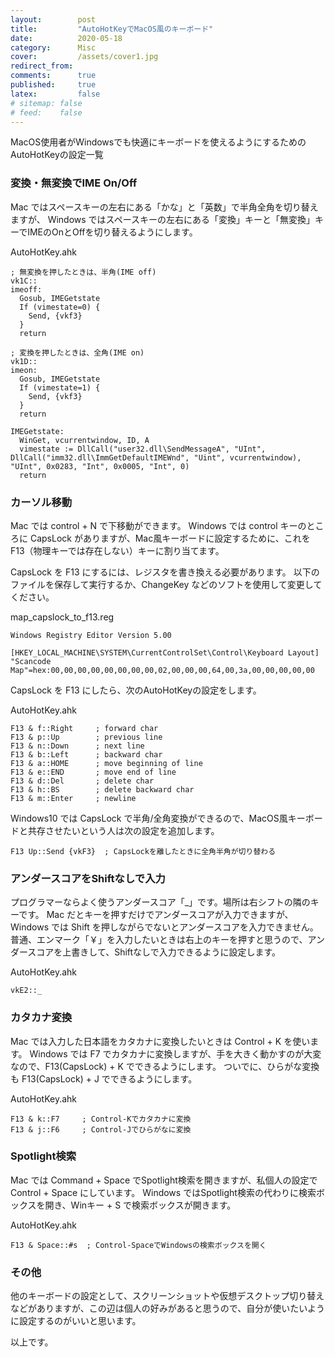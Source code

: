 ```yaml
---
layout:        post
title:         "AutoHotKeyでMacOS風のキーボード"
date:          2020-05-18
category:      Misc
cover:         /assets/cover1.jpg
redirect_from:
comments:      true
published:     true
latex:         false
# sitemap: false
# feed:    false
---
```


MacOS使用者がWindowsでも快適にキーボードを使えるようにするためのAutoHotKeyの設定一覧

### 変換・無変換でIME On/Off

Mac ではスペースキーの左右にある「かな」と「英数」で半角全角を切り替えますが、
Windows ではスペースキーの左右にある「変換」キーと「無変換」キーでIMEのOnとOffを切り替えるようにします。

AutoHotKey.ahk

```code
; 無変換を押したときは、半角(IME off)
vk1C::
imeoff:
  Gosub, IMEGetstate
  If (vimestate=0) {
    Send, {vkf3}
  }
  return

; 変換を押したときは、全角(IME on)
vk1D::
imeon:
  Gosub, IMEGetstate
  If (vimestate=1) {
    Send, {vkf3}
  }
  return

IMEGetstate:
  WinGet, vcurrentwindow, ID, A
  vimestate := DllCall("user32.dll\SendMessageA", "UInt", DllCall("imm32.dll\ImmGetDefaultIMEWnd", "Uint", vcurrentwindow), "UInt", 0x0283, "Int", 0x0005, "Int", 0)
  return
```

### カーソル移動

Mac では control + N で下移動ができます。
Windows では control キーのところに CapsLock がありますが、Mac風キーボードに設定するために、これを F13（物理キーでは存在しない）キーに割り当てます。

CapsLock を F13 にするには、レジスタを書き換える必要があります。
以下のファイルを保存して実行するか、ChangeKey などのソフトを使用して変更してください。

map\_capslock\_to\_f13.reg

```code
Windows Registry Editor Version 5.00

[HKEY_LOCAL_MACHINE\SYSTEM\CurrentControlSet\Control\Keyboard Layout]
"Scancode Map"=hex:00,00,00,00,00,00,00,00,02,00,00,00,64,00,3a,00,00,00,00,00
```

CapsLock を F13 にしたら、次のAutoHotKeyの設定をします。

AutoHotKey.ahk

```code
F13 & f::Right     ; forward char
F13 & p::Up        ; previous line
F13 & n::Down      ; next line
F13 & b::Left      ; backward char
F13 & a::HOME      ; move beginning of line
F13 & e::END       ; move end of line
F13 & d::Del       ; delete char
F13 & h::BS        ; delete backward char
F13 & m::Enter     ; newline
```

Windows10 では CapsLock で半角/全角変換ができるので、MacOS風キーボードと共存させたいという人は次の設定を追加します。

```code
F13 Up::Send {vkF3}  ; CapsLockを離したときに全角半角が切り替わる
```

### アンダースコアをShiftなしで入力

プログラマーならよく使うアンダースコア「_」です。場所は右シフトの隣のキーです。
Mac だとキーを押すだけでアンダースコアが入力できますが、
Windows では Shift を押しながらでないとアンダースコアを入力できません。
普通、エンマーク「￥」を入力したいときは右上のキーを押すと思うので、アンダースコアを上書きして、Shiftなしで入力できるように設定します。

AutoHotKey.ahk

```code
vkE2::_
```

### カタカナ変換

Mac では入力した日本語をカタカナに変換したいときは Control + K を使います。
Windows では F7 でカタカナに変換しますが、手を大きく動かすのが大変なので、F13(CapsLock) + K でできるようにします。
ついでに、ひらがな変換も F13(CapsLock) + J でできるようにします。

AutoHotKey.ahk

```code
F13 & k::F7     ; Control-Kでカタカナに変換
F13 & j::F6     ; Control-Jでひらがなに変換
```

### Spotlight検索

Mac では Command + Space でSpotlight検索を開きますが、私個人の設定で Control + Space にしています。
Windows ではSpotlight検索の代わりに検索ボックスを開き、Winキー + S で検索ボックスが開きます。

AutoHotKey.ahk

```code
F13 & Space::#s  ; Control-SpaceでWindowsの検索ボックスを開く
```

### その他

他のキーボードの設定として、スクリーンショットや仮想デスクトップ切り替えなどがありますが、この辺は個人の好みがあると思うので、自分が使いたいように設定するのがいいと思います。

以上です。
